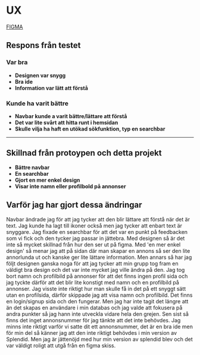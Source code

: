 # UX

[FIGMA](https://www.figma.com/file/jeRWvXsXyBJIRmjVgaRqo5/UX---H%C3%A5llbarhet?node-id=16%3A47)

## Respons från testet

### Var bra

- **Designen var snygg**
- **Bra ide**
- **Information var lätt att förstå**

### Kunde ha varit bättre

- **Navbar kunde a varit bättre/lättare att förstå**
- **Det var lite svårt att hitta runt i hemsidan**
- **Skulle vilja ha haft en utökad sökfunktion, typ en searchbar**

---------------------------------------------

## Skillnad från protoypen och detta projekt

- **Bättre navbar**
- **En searchbar**
- **Gjort en mer enkel design**
- **Visar inte namn eller profilbold på annonser**

## Varför jag har gjort dessa ändringar

Navbar ändrade jag för att jag tycker att den blir lättare att förstå när det är text. Jag kunde ha lagt till ikoner också men jag tycker att enbart text är snyggare. Jag fixade en searchbar för att det var en punkt på feedbacken som vi fick och den tycker jag passar in jättebra. Med designen så är det inte så mycket skillnad från hur den ser ut på figma. Med 'en mer enkel design' så menar jag att på sidan där man skapar en annons så ser den lite annorlunda ut och kanske ger lite lättare information. Men annars så har jag följt designen ganska noga för att jag tycker att min grupp tog fram en väldigt bra design och det var inte mycket jag ville ändra på den. Jag tog bort namn och profilbild på annonser för att det finns ingen profil sida och jag tyckte därför att det blir lite konstigt med namn och en profilbild på annonser. Jag visste inte riktigt hur man skulle få in det på ett snyggt sätt utan en profilsida, därför skippade jag att visa namn och profilbild. Det finns en login/signup sida och den fungerar. Men jag har inte tagit det längre att än det skapas en användare i min databas och jag valde att fokusera på andra punkter så jag hann inte utveckla vidare hela den grejen. Sen sist så finns det inget annonsnummer för jag tänkte att det inte behövdes. Jag minns inte riktigt varför vi satte dit ett annonsnummer, det är en bra ide men för min del så känner jag att den inte riktigt behövdes i min version av Splendid. Men jag är jättenöjd med hur min version av splendid blev och det var väldigt roligt att utgå från en figma skiss.
